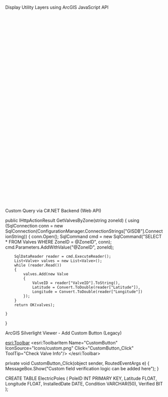 Display Utility Layers using ArcGIS JavaScript API

<script src="https://js.arcgis.com/4.29/"></script>
<div id="viewDiv" style="height:600px;"></div>
<script>
require(["esri/Map", "esri/views/MapView", "esri/layers/FeatureLayer"], 
function(Map, MapView, FeatureLayer) {
  const map = new Map({ basemap: "topo-vector" });

  const view = new MapView({
    container: "viewDiv",
    map: map,
    center: [77.1025, 28.7041], 
    zoom: 14
  });

  const waterLines = new FeatureLayer({
    url: "https://<your-server>/arcgis/rest/services/Utilities/WaterLines/FeatureServer/0"
  });
  map.add(waterLines);
});

</script>

Custom Query via C#.NET Backend (Web API)

public IHttpActionResult GetValvesByZone(string zoneId)
{
    using (SqlConnection conn = new SqlConnection(ConfigurationManager.ConnectionStrings["GISDB"].ConnectionString))
    {
        conn.Open();
        SqlCommand cmd = new SqlCommand("SELECT * FROM Valves WHERE ZoneID = @ZoneID", conn);
        cmd.Parameters.AddWithValue("@ZoneID", zoneId);

        SqlDataReader reader = cmd.ExecuteReader();
        List<Valve> valves = new List<Valve>();
        while (reader.Read())
        {
            valves.Add(new Valve
            {
                ValveID = reader["ValveID"].ToString(),
                Latitude = Convert.ToDouble(reader["Latitude"]),
                Longitude = Convert.ToDouble(reader["Longitude"])
            });
        }
        return OK(valves);
      
    }
}

ArcGIS Silverlight Viewer - Add Custom Button (Legacy)

<esri:Toolbar>
  <esri:ToolbarItem Name="CustomButton" IconSource="Icons/custom.png" 
      Click="CustomButton_Click" ToolTip="Check Valve Info"/>
</esri:Toolbar>

private void CustomButton_Click(object sender, RoutedEventArgs e)
{
    MessageBox.Show("Custom field verification logic can be added here");
}

CREATE TABLE ElectricPoles (
    PoleID INT PRIMARY KEY,
    Latitude FLOAT,
    Longitude FLOAT,
    InstalledDate DATE,
    Condition VARCHAR(50),
    Verified BIT
);

